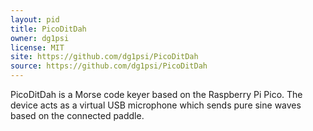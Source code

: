 ```yaml
---
layout: pid
title: PicoDitDah
owner: dg1psi
license: MIT
site: https://github.com/dg1psi/PicoDitDah
source: https://github.com/dg1psi/PicoDitDah
---
```

PicoDitDah is a Morse code keyer based on the Raspberry Pi Pico. The device acts as a virtual USB microphone which sends pure sine waves based on the connected paddle.
